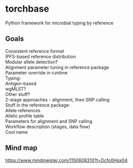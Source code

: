 # torchbase
Python framework for microbial typing by reference

## Goals
Consistent reference format  
IPFS-based reference distribution  
Modular allele detection?  
Alignment parameter tuning in reference package  
Parameter override in runtime  
Typing:  
	Antigen-based   
	wgMLST?  
	Other stuff?  
	2-stage approaches - alignment, then SNP calling  
Stuff in the reference package:  
	Allele references  
	Allelic profile table  
	Parameters for alignment and SNP calling  
	Workflow description (stages, data flow)  
Cool name  

## Mind map
https://www.mindmeister.com/1150608310?t=Dcfo0Hpx04
